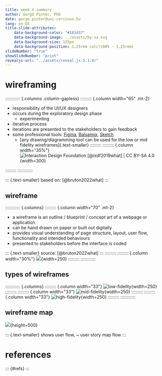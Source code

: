 ```yaml
---
title: week 4 summary 
author: Gergő Pintér, PhD
date: gergo.pinter@uni-corvinus.hu
lang: en-US
title-slide-attributes:
    data-background-color: "#181d37"
    data-background-image: ../assets/by-sa.svg
    data-background-size: 125px
    data-background-position: 1.25rem calc(100% - 1.25rem)
slideNumber: "true"
showSlideNumber: "print"
revealjs-url: "../assets/reveal.js-5.1.0/"
---
```



# wireframing

:::::::::::: {.columns .column-gapless}
::::::::: {.column width="65" .mt-2}
- responsibility of the UI/UX designers
- occurs during the exploratory design phase
    - experimenting
- iterative process
- iterations are presented to the stakeholders to gain feedback
- some professional tools: [Figma](https://www.figma.com/), [Balsamiq](https://balsamiq.com/), [Sketch](https://www.sketch.com/)
  - [any drawing/diagramming tool can be used for the low or mid fidelity wireframes]{.text-smaller}
:::::::::
::::::::: {.column width="35%"}
![Interaction Design Foundation [@ixdf2019what] | [CC BY-SA 4.0](https://creativecommons.org/licenses/by-sa/4.0/)](figures/borrowed/td-design-thinking-non-linear-process.webp){width=300}

:::::::::
::::::::::::

::: {.text-smaller}
based on: [@bruton2022what]
:::


## wireframe

:::::::::::: {.columns}
::::::::: {.column width="70" .mt-2}
- a wireframe is an outline / blueprint / concept art of a webpage or application
- can be hand drawn on paper or built out digitally
- provides visual understanding of page structure, layout, user flow, functionality and intended behaviours
- presented to stakeholders before the interface is coded

::: {.text-smaller}
source: [@bruton2022what]
:::
:::::::::
::::::::: {.column width="30%"}
![](figures/user_stats.drawio.svg){width=250}
:::::::::
::::::::::::


## types of wireframes

:::::::::::: {.columns}
::::::::: {.column width="33"}
![low-fidelity](figures/user_statistics/wireframe_lofi.drawio.svg){width=250}
:::::::::
::::::::: {.column width="33"}
![mid-fidelity](figures/user_stats.drawio.svg){width=250}
:::::::::
::::::::: {.column width="33"}
![high-fidelity](figures/user_statistics/wireframe_hifi.drawio.svg){width=250}
:::::::::
::::::::::::


## wireframe map

![](figures/user_statistics/wireframe_map_2.drawio.svg){height=500}

::: {.text-smaller}
shows user flow, ~ user story map flow 
:::


# references

::: {#refs}
:::
